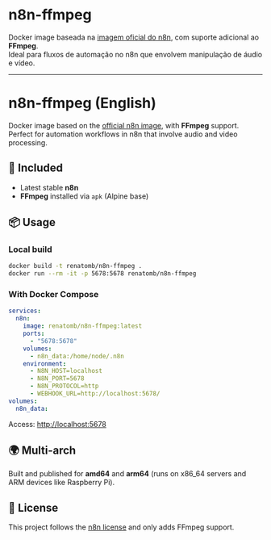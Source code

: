 # n8n-ffmpeg

Docker image baseada na [imagem oficial do n8n](https://hub.docker.com/r/n8nio/n8n), com suporte adicional ao **FFmpeg**.  
Ideal para fluxos de automação no n8n que envolvem manipulação de áudio e vídeo.

---

# n8n-ffmpeg (English)

Docker image based on the [official n8n image](https://hub.docker.com/r/n8nio/n8n), with **FFmpeg** support.  
Perfect for automation workflows in n8n that involve audio and video processing.

## 🚀 Included

- Latest stable **n8n**
- **FFmpeg** installed via `apk` (Alpine base)

## 📦 Usage

### Local build

```bash
docker build -t renatomb/n8n-ffmpeg .
docker run --rm -it -p 5678:5678 renatomb/n8n-ffmpeg
```

### With Docker Compose

```yaml
services:
  n8n:
    image: renatomb/n8n-ffmpeg:latest
    ports:
      - "5678:5678"
    volumes:
      - n8n_data:/home/node/.n8n
    environment:
      - N8N_HOST=localhost
      - N8N_PORT=5678
      - N8N_PROTOCOL=http
      - WEBHOOK_URL=http://localhost:5678/
volumes:
  n8n_data:
```

Access: [http://localhost:5678](http://localhost:5678)

## 🌍 Multi-arch
Built and published for **amd64** and **arm64** (runs on x86_64 servers and ARM devices like Raspberry Pi).

## 📜 License
This project follows the [n8n license](https://github.com/n8n-io/n8n/blob/master/LICENSE.md) and only adds FFmpeg support.
